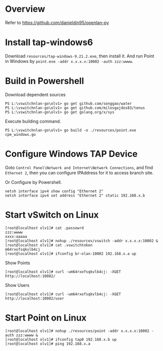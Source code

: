 # Overview 

Refer to https://github.com/danieldin95/openlan-py 

# Install tap-windows6

Download `resources/tap-windows-9.21.2.exe`, then install it. And run Point in Windows by `point.exe -addr x.x.x.x:10002 -auth zzz:wwww`. 

# Build in Powershell

Download dependent sources

    PS L:\vswitchnlan-go\olv1> go get github.com/songgao/water
    PS L:\vswitchnlan-go\olv1> go get github.com/milosgajdos83/tenus
    PS L:\vswitchnlan-go\olv1> go get golang.org/x/sys

Execute building command.

    PS L:\vswitchnlan-go\olv1> go build -o ./resources/point.exe cpe_windows.go

# Configure Windows TAP Device

Goto `Control Panel\Network and Internet\Network Connections`, and find `Ethernet 2`, then you can configure IPAddress for it to access branch site. 

Or Configure by Powershell.

    netsh interface ipv4 show config "Ethernet 2"
    netsh interface ipv4 set address "Ethernet 2" static 192.168.x.b

# Start vSwitch on Linux

    [root@localhost olv1]# cat .passowrd
    zzz:wwww
    xxxx:aaaaa
    [root@localhost olv1]# nohup ./resources/vswitch -addr x.x.x.x:10002 &
    [root@localhost olv1]# cat .vswitchtoken
    m64rxofsqkvlb4cj
    [root@localhost olv1]# ifconfig br-olan-10002 192.168.x.a up
    
Show Points

    [root@localhost olv1]# curl -um64rxofsqkvlb4cj: -XGET http://localhost:10082/

Show Users

    [root@localhost olv1]# curl -um64rxofsqkvlb4cj: -XGET http://localhost:10082/user

# Start Point on Linux

    [root@localhost olv1]# nohup ./resources/point -addr x.x.x.x:10002 -auth zzz:wwww &
    [root@localhost olv1]# ifconfig tap0 192.168.x.b up
    [root@localhost olv1]# ping 192.168.x.a

